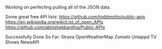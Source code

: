 Working on perfecting pulling all of the JSON data.

Some great free API lists:
https://github.com/toddmotto/public-apis
https://en.wikipedia.org/wiki/List_of_open_APIs
https://github.com/abhishekbanthia/Public-APIs

Successfully Done So Far:
Strava
OpenWeatherMap
Zomato
Untappd
TV Shows
NewsAPI

